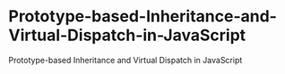 # Prototype-based-Inheritance-and-Virtual-Dispatch-in-JavaScript
Prototype-based Inheritance and Virtual Dispatch in JavaScript
